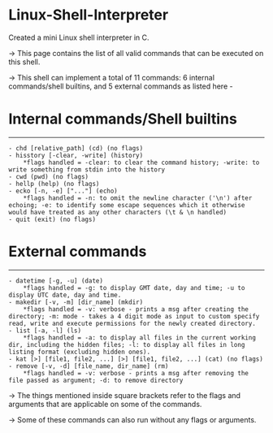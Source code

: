 # Linux-Shell-Interpreter
Created a mini Linux shell interpreter in C.

-> This page contains the list of all valid commands that can be executed on this shell.

-> This shell can implement a total of 11 commands: 6 internal commands/shell builtins, and 5 external commands as listed here - 

# Internal commands/Shell builtins
----------------------------------
	- chd [relative_path] (cd) (no flags)
	- hisstory [-clear, -write] (history)
        *flags handled = -clear: to clear the command history; -write: to write something from stdin into the history
	- cwd (pwd) (no flags)
	- hellp (help) (no flags)
	- ecko [-n, -e] ["..."] (echo)
        *flags handled = -n: to omit the newline character ('\n') after echoing; -e: to identify some escape sequences which it otherwise would have treated as any other characters (\t & \n handled)
	- quit (exit) (no flags)

# External commands
-------------------
	- datetime [-g, -u] (date)
        *flags handled = -g: to display GMT date, day and time; -u to display UTC date, day and time.
	- makedir [-v, -m] [dir_name] (mkdir)
        *flags handled = -v: verbose - prints a msg after creating the directory; -m: mode - takes a 4 digit mode as input to custom specify read, write and execute permissions for the newly created directory.
	- list [-a, -l] (ls)
        *flags handled = -a: to display all files in the current working dir, including the hidden files; -l: to display all files in long listing format (excluding hidden ones).
	- kat [>] [file1, file2, ...] [>] [file1, file2, ...] (cat) (no flags)
	- remove [-v, -d] [file_name, dir_name] (rm)
        *flags handled = -v: verbose - prints a msg after removing the file passed as argument; -d: to remove directory

-> The things mentioned inside square brackets refer to the flags and arguments that are applicable on some of the commands.

-> Some of these commands can also run without any flags or arguments.
